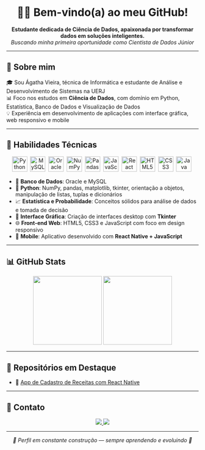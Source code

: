 <h1 align="center">👩‍💻 Bem-vindo(a) ao meu GitHub!</h1>

<p align="center">
  <strong>Estudante dedicada de Ciência de Dados, apaixonada por transformar dados em soluções inteligentes.</strong><br>
  <em>Buscando minha primeira oportunidade como Cientista de Dados Júnior</em>
</p>

---

<h2>🚀 Sobre mim</h2>

🎓 Sou Ágatha Vieira, técnica de Informática e estudante de Análise e Desenvolvimento de Sistemas na UERJ  
📊 Foco nos estudos em **Ciência de Dados**, com domínio em Python, Estatística, Banco de Dados e Visualização de Dados  
💡 Experiência em desenvolvimento de aplicações com interface gráfica, web responsivo e mobile

---

<h2>🧠 Habilidades Técnicas</h2>

<p align="center">
  <img src="https://cdn.jsdelivr.net/gh/devicons/devicon/icons/python/python-original.svg" title="Python" width="40" />&nbsp;
  <img src="https://cdn.jsdelivr.net/gh/devicons/devicon/icons/mysql/mysql-original.svg" title="MySQL" width="40" />&nbsp;
  <img src="https://cdn.jsdelivr.net/gh/devicons/devicon/icons/oracle/oracle-original.svg" title="Oracle" width="40" />&nbsp;
  <img src="https://cdn.jsdelivr.net/gh/devicons/devicon/icons/numpy/numpy-original.svg" title="NumPy" width="40" />&nbsp;
  <img src="https://cdn.jsdelivr.net/gh/devicons/devicon/icons/pandas/pandas-original.svg" title="Pandas" width="40" />&nbsp;
  <img src="https://cdn.jsdelivr.net/gh/devicons/devicon/icons/javascript/javascript-original.svg" title="JavaScript" width="40" />&nbsp;
  <img src="https://cdn.jsdelivr.net/gh/devicons/devicon/icons/react/react-original.svg" title="React Native" width="40" />&nbsp;
  <img src="https://cdn.jsdelivr.net/gh/devicons/devicon/icons/html5/html5-original.svg" title="HTML5" width="40" />&nbsp;
  <img src="https://cdn.jsdelivr.net/gh/devicons/devicon/icons/css3/css3-original.svg" title="CSS3" width="40" />&nbsp;
  <img src="https://cdn.jsdelivr.net/gh/devicons/devicon/icons/java/java-original.svg" title="Java" width="40" />&nbsp;
</p>

- 📌 **Banco de Dados**: Oracle e MySQL  
- 🐍 **Python**: NumPy, pandas, matplotlib, tkinter, orientação a objetos, manipulação de listas, tuplas e dicionários  
- 📈 **Estatística e Probabilidade**: Conceitos sólidos para análise de dados e tomada de decisão  
- 🎨 **Interface Gráfica**: Criação de interfaces desktop com **Tkinter**  
- 🌐 **Front-end Web**: HTML5, CSS3 e JavaScript com foco em design responsivo  
- 📱 **Mobile**: Aplicativo desenvolvido com **React Native + JavaScript**

---

<h2>📊 GitHub Stats</h2>

<p align="center">
  <img height="180em" src="https://github-readme-stats.vercel.app/api?username=agathva&show_icons=true&theme=radical&hide_title=true&count_private=true" />
  <img height="180em" src="https://github-readme-stats.vercel.app/api/top-langs/?username=agathva&layout=compact&theme=radical" />

---

<h2>💼 Repositórios em Destaque</h2>

- 📁 [App de Cadastro de Receitas com React Native](https://github.com/agathva/projeto-bolo-de-pote)

---

<h2>📣 Contato</h2>

<p align="center">
  <a href="https://www.instagram.com/agathva" target="_blank">
    <img src="https://img.shields.io/badge/Instagram-E4405F?style=for-the-badge&logo=instagram&logoColor=white" />
  </a>
  <a href="https://x.com/aga_magalhaes" target="_blank">
    <img src="https://img.shields.io/badge/Twitter-1DA1F2?style=for-the-badge&logo=twitter&logoColor=white" />
  </a>
</p>

---

<p align="center">
  <em>🚧 Perfil em constante construção — sempre aprendendo e evoluindo 💪</em>
</p>
